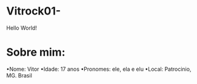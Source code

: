 # Vitrock01-
Hello World!

# Sobre mim:

•Nome: Vitor
•Idade: 17 anos
•Pronomes: ele, ela e elu
•Local: Patrocinio, MG. Brasil

